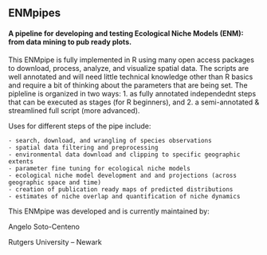 ## ENMpipes
#### A pipeline for developing and testing Ecological Niche Models (ENM): from data mining to pub ready plots.

This ENMpipe is fully implemented in R using many open access packages to download, process, analyze, and visualize spatial data. The scripts are well annotated and will need little technical knowledge other than R basics and require a bit of thinking about the parameters that are being set. The pipleline is organized in two ways: 1. as fully annotated independednt steps that can be executed as stages (for R beginners), and 2. a semi-annotated & streamlined full script (more advanced).

Uses for different steps of the pipe include:
```
- search, download, and wrangling of species observations 
- spatial data filtering and preprocessing
- environmental data download and clipping to specific geographic extents
- parameter fine tuning for ecological niche models
- ecological niche model development and and projections (across geographic space and time)
- creation of publication ready maps of predicted distributions
- estimates of niche overlap and quantification of niche dynamics
```

This ENMpipe was developed and is currently maintained by: 

Angelo Soto-Centeno

Rutgers University – Newark
